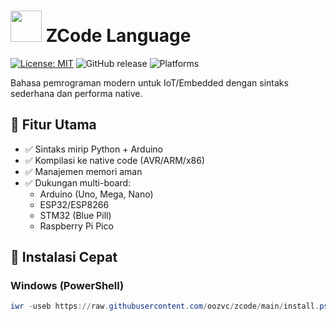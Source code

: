 # <img src="https://raw.githubusercontent.com/oozvc/zcode/main/assets/zcode-logo.png" width="50"> ZCode Language

[![License: MIT](https://img.shields.io/badge/License-MIT-blue.svg)](https://opensource.org/licenses/MIT)
![GitHub release](https://img.shields.io/github/v/release/oozvc/zcode)
![Platforms](https://img.shields.io/badge/platform-Windows%20%7C%20Linux%20%7C%20macOS-blue)

Bahasa pemrograman modern untuk IoT/Embedded dengan sintaks sederhana dan performa native.

## 🌟 Fitur Utama
- ✅ Sintaks mirip Python + Arduino
- ✅ Kompilasi ke native code (AVR/ARM/x86)
- ✅ Manajemen memori aman
- ✅ Dukungan multi-board:
  - Arduino (Uno, Mega, Nano)
  - ESP32/ESP8266
  - STM32 (Blue Pill)
  - Raspberry Pi Pico

## 🚀 Instalasi Cepat

### Windows (PowerShell)
```powershell
iwr -useb https://raw.githubusercontent.com/oozvc/zcode/main/install.ps1 | iex
